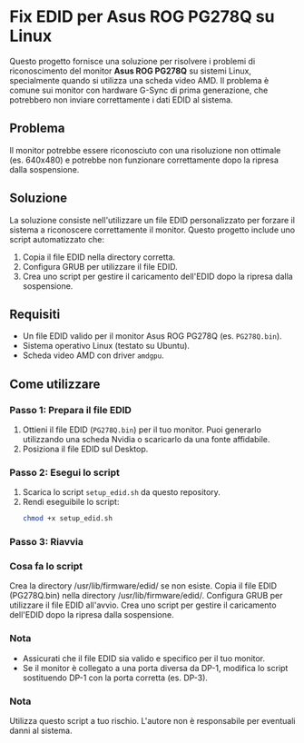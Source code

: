 # Fix EDID per Asus ROG PG278Q su Linux

Questo progetto fornisce una soluzione per risolvere i problemi di riconoscimento del monitor **Asus ROG PG278Q** su sistemi Linux, specialmente quando si utilizza una scheda video AMD. Il problema è comune sui monitor con hardware G-Sync di prima generazione, che potrebbero non inviare correttamente i dati EDID al sistema.

## **Problema**
Il monitor potrebbe essere riconosciuto con una risoluzione non ottimale (es. 640x480) e potrebbe non funzionare correttamente dopo la ripresa dalla sospensione.

## **Soluzione**
La soluzione consiste nell'utilizzare un file EDID personalizzato per forzare il sistema a riconoscere correttamente il monitor. Questo progetto include uno script automatizzato che:
1. Copia il file EDID nella directory corretta.
2. Configura GRUB per utilizzare il file EDID.
3. Crea uno script per gestire il caricamento dell'EDID dopo la ripresa dalla sospensione.

## **Requisiti**
- Un file EDID valido per il monitor Asus ROG PG278Q (es. `PG278Q.bin`).
- Sistema operativo Linux (testato su Ubuntu).
- Scheda video AMD con driver `amdgpu`.

## **Come utilizzare**

### **Passo 1: Prepara il file EDID**
1. Ottieni il file EDID (`PG278Q.bin`) per il tuo monitor. Puoi generarlo utilizzando una scheda Nvidia o scaricarlo da una fonte affidabile.
2. Posiziona il file EDID sul Desktop.

### **Passo 2: Esegui lo script**
1. Scarica lo script `setup_edid.sh` da questo repository.
2. Rendi eseguibile lo script:
   ```bash
   chmod +x setup_edid.sh
### **Passo 3: Riavvia**

### **Cosa fa lo script**

Crea la directory /usr/lib/firmware/edid/ se non esiste.
Copia il file EDID (PG278Q.bin) nella directory /usr/lib/firmware/edid/.
Configura GRUB per utilizzare il file EDID all'avvio.
Crea uno script per gestire il caricamento dell'EDID dopo la ripresa dalla sospensione.
### **Nota**
- Assicurati che il file EDID sia valido e specifico per il tuo monitor.
- Se il monitor è collegato a una porta diversa da DP-1, modifica lo script sostituendo DP-1 con la porta corretta (es. DP-3).
 ### **Nota**
Utilizza questo script a tuo rischio. L'autore non è responsabile per eventuali danni al sistema.

